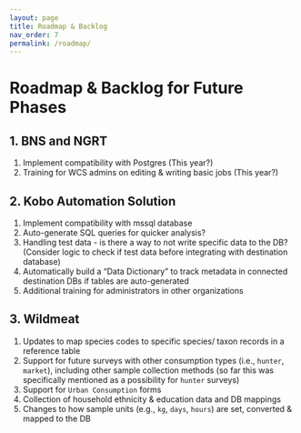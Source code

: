 ```yaml
---
layout: page
title: Roadmap & Backlog
nav_order: 7
permalink: /roadmap/
---
```


# Roadmap & Backlog for Future Phases

## 1. BNS and NGRT
1. Implement compatibility with Postgres (This year?)
2. Training for WCS admins on editing & writing basic jobs (This year?)

## 2. Kobo Automation Solution
1. Implement compatibility with mssql database
2. Auto-generate SQL queries for quicker analysis?
3. Handling test data - is there a way to not write specific data to the DB? (Consider logic to check if test data before integrating with destination database)
4. Automatically build a “Data Dictionary” to track metadata in connected destination DBs if tables are auto-generated
5. Additional training for administrators in other organizations

## 3. Wildmeat
1. Updates to map species codes to specific species/ taxon records in a reference table
2. Support for future surveys with other consumption types (i.e., `hunter`, `market`), including other sample collection methods (so far this was specifically mentioned as a possibility for `hunter` surveys)
3. Support for `Urban Consumption` forms
4. Collection of household ethnicity & education data and DB mappings
5. Changes to how sample units (e.g., `kg`, `days`, `hours`) are set, converted & mapped to the DB

